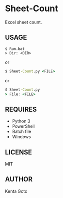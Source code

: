 # Sheet-Count
Excel sheet count.  

## USAGE  
```pwsh  
$ Run.bat
> Dir: <DIR>
```
or  
```cmd  
$ Sheet-Count.py <FILE>
```
or
```cmd  
$ Sheet-Count.py
> File: <FILE>
```

## REQUIRES  
- Python 3  
- PowerShell  
- Batch file  
- Windows  

## LICENSE  
MIT  

## AUTHOR  
Kenta Goto
